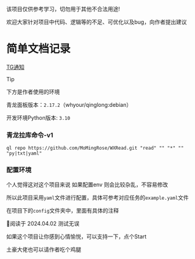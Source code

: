 该项目仅供参考学习，切勿用于其他不合法用途!

欢迎大家针对项目中代码、逻辑等的不足、可优化以及bug，向作者提出建议

# 简单文档记录

[TG通知](https://t.me/mmlg_ql)

> [!TIP]
> 下方是作者使用的环境
>
> 青龙面板版本：`2.17.2`（whyour/qinglong:debian）
>
> 开发环境Python版本: `3.10`

### 青龙拉库命令-v1

```shell
ql repo https://github.com/MoMingRose/WXRead.git "read" "" "*" "" "py|txt|yaml"
```

### 配置环境

个人觉得这对这个项目来说 如果配置env 则会比较杂乱，不容易修改

所以此项目采用`yaml`文件进行配置，具体可参考对应任务的`example.yaml`文件

在项目下的`config`文件夹中，里面有具体的注释

🥤阅读于 2024.04.02 测试无误


如果这个项目让你感到心情愉悦，可以支持一下，点个Start

土豪大佬也可以请作者吃个鸡腿